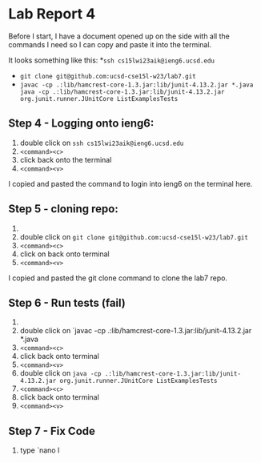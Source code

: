 # Lab Report 4

Before I start, I have a document opened up on the side with all the commands I need so I can copy and paste it into the terminal. 

It looks something like this:
*`ssh cs15lwi23aik@ieng6.ucsd.edu`
* `git clone git@github.com:ucsd-cse15l-w23/lab7.git`
* `javac -cp .:lib/hamcrest-core-1.3.jar:lib/junit-4.13.2.jar *.java java -cp .:lib/hamcrest-core-1.3.jar:lib/junit-4.13.2.jar org.junit.runner.JUnitCore ListExamplesTests`


## Step 4 - Logging onto ieng6:
1. double click on `ssh cs15lwi23aik@ieng6.ucsd.edu`
2. `<command><c>`
3. click back onto the terminal
4. `<command><v>`

I copied and pasted the command to login into ieng6 on the terminal here.
  
## Step 5 - cloning repo:
1. 
2. double click on `git clone git@github.com:ucsd-cse15l-w23/lab7.git`
3. `<command><c>`
4. click on back onto terminal
5. `<command><v>`

I copied and pasted the git clone command to clone the lab7 repo.

## Step 6 - Run tests (fail)
1. 
2. double click on `javac -cp .:lib/hamcrest-core-1.3.jar:lib/junit-4.13.2.jar *.java
3. `<command><c>`
4. click back onto terminal
5. `<command><v>`
6. double click on `java -cp .:lib/hamcrest-core-1.3.jar:lib/junit-4.13.2.jar org.junit.runner.JUnitCore ListExamplesTests`
7. `<command><c>`
8. click back onto terminal
9. `<command><v>`

## Step 7 - Fix Code
1. type `nano l
